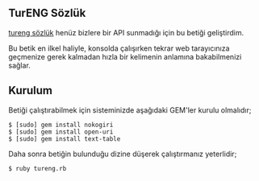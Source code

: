 ## TurENG Sözlük

[tureng sözlük](http://tureng.com/) henüz bizlere bir API sunmadığı için bu betiği geliştirdim.

Bu betik en ilkel haliyle, konsolda çalışırken tekrar web tarayıcınıza geçmenize gerek kalmadan hızla bir kelimenin anlamına bakabilmenizi sağlar.

## Kurulum

Betiği çalıştırabilmek için sisteminizde aşağıdaki GEM'ler kurulu olmalıdır;

```
$ [sudo] gem install nokogiri
$ [sudo] gem install open-uri
$ [sudo] gem install text-table
```

Daha sonra betiğin bulunduğu dizine düşerek çalıştırmanız yeterlidir;

```
$ ruby tureng.rb
```
